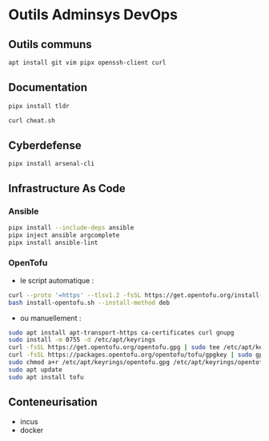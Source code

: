 # Outils Adminsys DevOps

## Outils communs

```bash
apt install git vim pipx openssh-client curl
```

## Documentation

```bash
pipx install tldr
```

```bash
curl cheat.sh
```

## Cyberdefense

``pipx install arsenal-cli``

## Infrastructure As Code

### Ansible

```bash
pipx install --include-deps ansible
pipx inject ansible argcomplete
pipx install ansible-lint
```

### OpenTofu

* le script automatique :

```bash
curl --proto '=https' --tlsv1.2 -fsSL https://get.opentofu.org/install-opentofu.sh -o install-opentofu.sh
bash install-opentofu.sh --install-method deb
```

* ou manuellement :

```bash
sudo apt install apt-transport-https ca-certificates curl gnupg
sudo install -m 0755 -d /etc/apt/keyrings
curl -fsSL https://get.opentofu.org/opentofu.gpg | sudo tee /etc/apt/keyrings/opentofu.gpg >/dev/null
curl -fsSL https://packages.opentofu.org/opentofu/tofu/gpgkey | sudo gpg --no-tty --batch --dearmor -o /etc/apt/keyrings/opentofu-repo.gpg >/dev/null
sudo chmod a+r /etc/apt/keyrings/opentofu.gpg /etc/apt/keyrings/opentofu-repo.gpg
sudo apt update
sudo apt install tofu
```

## Conteneurisation

* incus
* docker
